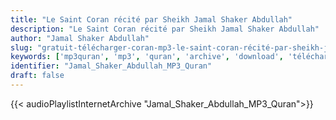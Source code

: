 ```yaml
---
title: "Le Saint Coran récité par Sheikh Jamal Shaker Abdullah"
description: "Le Saint Coran récité par Sheikh Jamal Shaker Abdullah"
author: "Jamal Shaker Abdullah"
slug: "gratuit-télécharger-coran-mp3-le-saint-coran-récité-par-sheikh-jamal-shaker-abdullah"
keywords: ['mp3quran', 'mp3', 'quran', 'archive', 'download', 'télécharger', 'coran', 'islam', 'Jamal', 'Shaker', 'Abdullah', 'jamel', 'chaker', 'abdallah', 'chakir', 'abd', 'allah', 'shakir', 'جمال', 'شاكر', 'عبد', 'الله', 'قرآن', 'مصحف', 'مرتل', 'مجود', 'القرآن', 'الكريم', 'المصحف', 'المرتل', 'المجود', 'إسلام', 'تحميل']
identifier: "Jamal_Shaker_Abdullah_MP3_Quran"
draft: false
---
```


{{< audioPlaylistInternetArchive "Jamal_Shaker_Abdullah_MP3_Quran">}}
